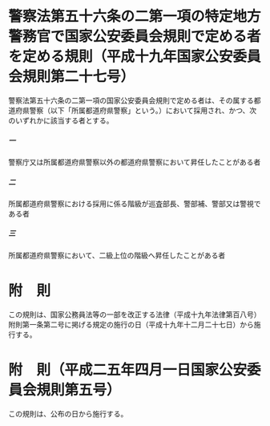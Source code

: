 # 警察法第五十六条の二第一項の特定地方警務官で国家公安委員会規則で定める者を定める規則（平成十九年国家公安委員会規則第二十七号）
警察法第五十六条の二第一項の国家公安委員会規則で定める者は、その属する都道府県警察（以下「所属都道府県警察」という。）において採用され、かつ、次のいずれかに該当する者とする。
##### 一
警察庁又は所属都道府県警察以外の都道府県警察において昇任したことがある者
##### 二
所属都道府県警察における採用に係る階級が巡査部長、警部補、警部又は警視である者
##### 三
所属都道府県警察において、二級上位の階級へ昇任したことがある者
# 附　則
この規則は、国家公務員法等の一部を改正する法律（平成十九年法律第百八号）附則第一条第二号に掲げる規定の施行の日（平成十九年十二月二十七日）から施行する。
# 附　則（平成二五年四月一日国家公安委員会規則第五号）
この規則は、公布の日から施行する。
